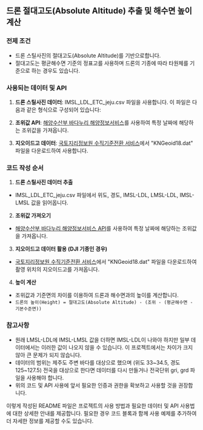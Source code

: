 ## 드론 절대고도(Absolute Altitude) 추출 및 해수면 높이 계산

### 전제 조건
- 드론 스틸사진의 절대고도(Absolute Altitude)를 기반으로합니다.
- 절대고도는 평균해수면 기준의 정표고를 사용하며 드론의 기종에 따라 타원체를 기준으로 하는 경우도 있습니다.

### 사용되는 데이터 및 API
1. **드론 스틸사진 데이터**: IMSL_LDL_ETC_jeju.csv 파일을 사용합니다. 이 파일은 다음과 같은 형식으로 구성되어 있습니다:

2. **조위값 API**: [해양수산부 바다누리 해양정보서비스](http://www.khoa.go.kr/oceangrid/khoa/takepart/openapi/openApiObsTideRealDataInfo.do)를 사용하여 특정 날짜에 해당하는 조위값을 가져옵니다.

3. **지오이드고 데이터**: [국토지리정보원 수직기준전환 서비스](https://map.ngii.go.kr/ms/mesrInfo/geoidIntro.do)에서 "KNGeoid18.dat" 파일을 다운로드하여 사용합니다.

### 코드 작성 순서

1. **드론 스틸사진 데이터 추출**
- IMSL_LDL_ETC_jeju.csv 파일에서 위도, 경도, IMSL-LDL, LMSL-LDL, IMSL-LMSL 값을 읽어옵니다.

2. **조위값 가져오기**
- [해양수산부 바다누리 해양정보서비스 API](http://www.khoa.go.kr/oceangrid/khoa/takepart/openapi/openApiObsTideRealDataInfo.do)를 사용하여 특정 날짜에 해당하는 조위값을 가져옵니다.

3. **지오이드고 데이터 활용 (DJI 기종인 경우)**
- [국토지리정보원 수직기준전환 서비스](https://map.ngii.go.kr/ms/mesrInfo/geoidIntro.do)에서 "KNGeoid18.dat" 파일을 다운로드하여 촬영 위치의 지오이드고를 가져옵니다.

4. **높이 계산**
- 조위값과 기준면의 차이를 이용하여 드론과 해수면과의 높이를 계산합니다.
- `드론의 높이(Height) = 절대고도(Absolute Altitude) - (조위 - (평균해수면 - 기본수준면))`

### 참고사항
- 원래 LMSL-LDL에 IMSL-LMSL 값을 더하면 IMSL-LDL이 나와야 하지만 일부 데이터에서는 이러한 값이 나오지 않을 수 있습니다. 이 프로젝트에서는 차이가 크지 않아 큰 문제가 되지 않습니다.
- 데이터의 범위는 제주도 주변 바다를 대상으로 했으며 (위도 33~34.5, 경도 125~127.5) 전국을 대상으로 한다면 데이터를 다시 만들거나 전국단위 gri, grd 파일을 사용해야 합니다.
- 위의 코드 및 API 사용에 앞서 필요한 인증과 권한을 확보하고 사용할 것을 권장합니다.

이렇게 작성된 README 파일은 프로젝트의 사용 방법과 필요한 데이터 및 API 사용법에 대한 상세한 안내를 제공합니다. 필요한 경우 코드 블록과 함께 사용 예제를 추가하여 더 자세한 정보를 제공할 수도 있습니다.